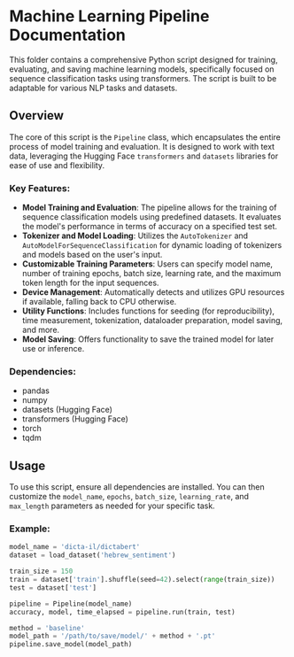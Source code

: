 # Machine Learning Pipeline Documentation

This folder contains a comprehensive Python script designed for training, evaluating, and saving machine learning models, specifically focused on sequence classification tasks using transformers. The script is built to be adaptable for various NLP tasks and datasets.

## Overview

The core of this script is the `Pipeline` class, which encapsulates the entire process of model training and evaluation. It is designed to work with text data, leveraging the Hugging Face `transformers` and `datasets` libraries for ease of use and flexibility.

### Key Features:

- **Model Training and Evaluation**: The pipeline allows for the training of sequence classification models using predefined datasets. It evaluates the model's performance in terms of accuracy on a specified test set.
- **Tokenizer and Model Loading**: Utilizes the `AutoTokenizer` and `AutoModelForSequenceClassification` for dynamic loading of tokenizers and models based on the user's input.
- **Customizable Training Parameters**: Users can specify model name, number of training epochs, batch size, learning rate, and the maximum token length for the input sequences.
- **Device Management**: Automatically detects and utilizes GPU resources if available, falling back to CPU otherwise.
- **Utility Functions**: Includes functions for seeding (for reproducibility), time measurement, tokenization, dataloader preparation, model saving, and more.
- **Model Saving**: Offers functionality to save the trained model for later use or inference.

### Dependencies:

- pandas
- numpy
- datasets (Hugging Face)
- transformers (Hugging Face)
- torch
- tqdm

## Usage

To use this script, ensure all dependencies are installed. You can then customize the `model_name`, `epochs`, `batch_size`, `learning_rate`, and `max_length` parameters as needed for your specific task.

### Example:

```python
model_name = 'dicta-il/dictabert'
dataset = load_dataset('hebrew_sentiment')

train_size = 150
train = dataset['train'].shuffle(seed=42).select(range(train_size))
test = dataset['test']

pipeline = Pipeline(model_name)
accuracy, model, time_elapsed = pipeline.run(train, test)

method = 'baseline'
model_path = '/path/to/save/model/' + method + '.pt'
pipeline.save_model(model_path)
